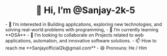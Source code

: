 
<h1 align="center">👋 Hi, I’m @Sanjay-2k-5</h1>
- 👀 I’m interested in Building applications, exploring new technologies, and solving real-world problems with programming, 
- 🌱 I’m currently learning **DSA**
- 💞️ I’m looking to collaborate on Projects related to web applications, automation, and innovative software solutions.
- 📫 How to reach me **Sanjayofficial2k@gmail.com**
- 😄 Pronouns: He / Him

<!---
Sanjay-2k-5/Sanjay-2k-5 is a ✨ special ✨ repository because its `README.md` (this file) appears on your GitHub profile.
You can click the Preview link to take a look at your changes.
--->
